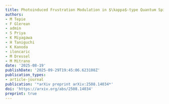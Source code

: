 ```yaml
---
title: Photoinduced Frustration Modulation in $\kappa$-type Quantum Spin Liquid Candidates
authors:
- M Tepie
- F Glerean
- admin
- S Priya
- K Miyagawa
- H Taniguchi
- K Kanoda
- iloncaric
- M Dressel
- M Mitrano
date: '2025-08-19'
publishDate: '2025-09-29T19:45:06.623108Z'
publication_types:
- article-journal
publication: '*arXiv preprint arXiv:2508.14034*'
doi: 'https://arxiv.org/abs/2508.14034'
preprint: true
---
```

